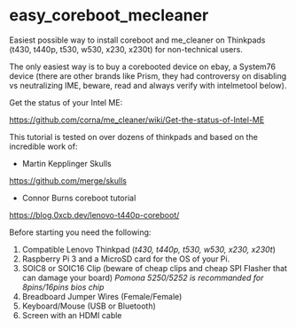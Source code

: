 # easy_coreboot_mecleaner
Easiest possible way to install coreboot and me_cleaner on Thinkpads (t430, t440p, t530, w530, x230, x230t) for non-technical users.

The only easiest way is to buy a corebooted device on ebay, a System76 device (there are other brands like Prism, they had controversy on disabling vs neutralizing IME, beware, read and always verify with intelmetool below). 

Get the status of your Intel ME: 

https://github.com/corna/me_cleaner/wiki/Get-the-status-of-Intel-ME

This tutorial is tested on over dozens of thinkpads and based on the incredible work of:

- Martin Kepplinger Skulls

https://github.com/merge/skulls

- Connor Burns coreboot tutorial 

https://blog.0xcb.dev/lenovo-t440p-coreboot/

Before starting you need the following:

1. Compatible Lenovo Thinkpad (*t430, t440p, t530, w530, x230, x230t*)
2. Raspberry Pi 3 and a MicroSD card for the OS of your Pi.
3. SOIC8 or SOIC16 Clip (beware of cheap clips and cheap SPI Flasher that can damage your board) *Pomona 5250/5252 is recommanded for 8pins/16pins bios chip*
4. Breadboard Jumper Wires (Female/Female)
5. Keyboard/Mouse (USB or Bluetooth)
6. Screen with an HDMI cable
